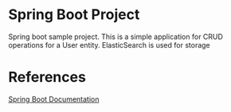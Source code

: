 # Spring Boot Project
Spring boot sample project. This is a simple application for CRUD operations for a User entity.
ElasticSearch is used for storage


# References
<a href="https://spring.io/guides/gs/spring-boot/">Spring Boot Documentation</a>

